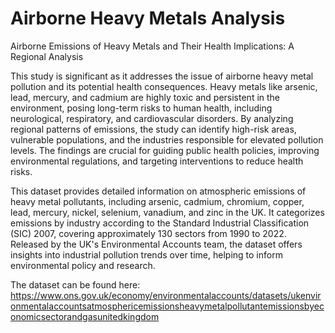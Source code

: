 # Airborne Heavy Metals Analysis
Airborne Emissions of Heavy Metals and Their Health Implications: A Regional Analysis

This study is significant as it addresses the issue of airborne heavy metal pollution and its
potential health consequences. Heavy metals like arsenic, lead, mercury, and cadmium are
highly toxic and persistent in the environment, posing long-term risks to human health, including
neurological, respiratory, and cardiovascular disorders. By analyzing regional patterns of
emissions, the study can identify high-risk areas, vulnerable populations, and the industries
responsible for elevated pollution levels. The findings are crucial for guiding public health
policies, improving environmental regulations, and targeting interventions to reduce health risks.

This dataset provides detailed information on atmospheric emissions of heavy metal pollutants,
including arsenic, cadmium, chromium, copper, lead, mercury, nickel, selenium, vanadium,
and zinc in the UK. It categorizes emissions by industry according to the Standard Industrial
Classification (SIC) 2007, covering approximately 130 sectors from 1990 to 2022. Released
by the UK's Environmental Accounts team, the dataset offers insights into industrial pollution
trends over time, helping to inform environmental policy and research.

The dataset can be found here: https://www.ons.gov.uk/economy/environmentalaccounts/datasets/ukenvironmentalaccountsatmosphericemissionsheavymetalpollutantemissionsbyeconomicsectorandgasunitedkingdom
